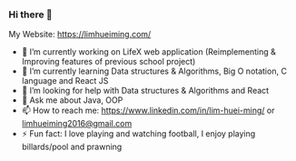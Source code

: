 ### Hi there 👋
My Website: https://limhueiming.com/
- 🔭 I’m currently working on LifeX web application (Reimplementing & Improving features of previous school project)
- 🌱 I’m currently learning Data structures & Algorithms, Big O notation, C language and React JS
- 🤔 I’m looking for help with Data structures & Algorithms and React
- 💬 Ask me about Java, OOP
- 📫 How to reach me: https://www.linkedin.com/in/lim-huei-ming/ or limhueiming2016@gmail.com
- ⚡ Fun fact: I love playing and watching football, I enjoy playing billards/pool and prawning
